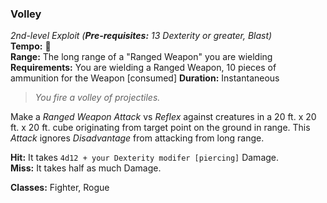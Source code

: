 ### Volley
*2nd-level Exploit (**Pre-requisites:** 13 Dexterity or greater, Blast)*  
**Tempo:** 🔷  
**Range:** The long range of a "Ranged Weapon" you are wielding  
**Requirements:** You are wielding a Ranged Weapon, 10 pieces of ammunition for the Weapon [consumed]
**Duration:** Instantaneous  

> *You fire a volley of projectiles.*

Make a *Ranged Weapon Attack* vs *Reflex* against creatures in a 20 ft. x 20 ft. x 20 ft. cube originating from target point on the ground in range. This *Attack* ignores *Disadvantage* from attacking from long range.

**Hit:** It takes `4d12 + your Dexterity modifer [piercing]` Damage.  
**Miss:** It takes half as much Damage.  

**Classes:** Fighter, Rogue
